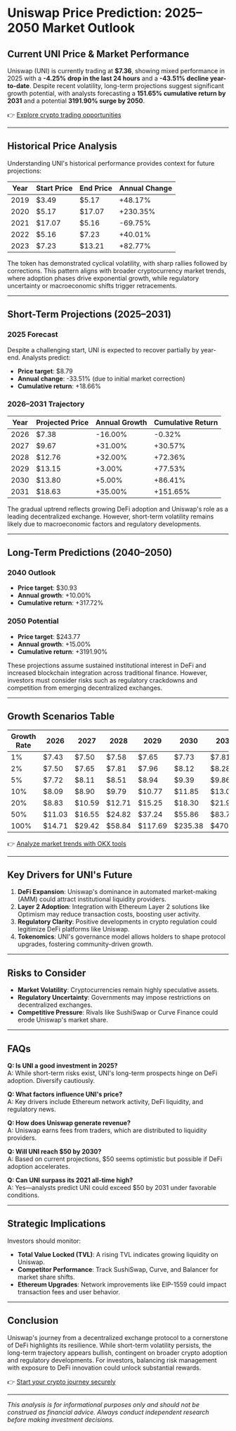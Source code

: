 # Uniswap Price Prediction: 2025–2050 Market Outlook  

## Current UNI Price & Market Performance  
Uniswap (UNI) is currently trading at **$7.36**, showing mixed performance in 2025 with a **-4.25% drop in the last 24 hours** and a **-43.51% decline year-to-date**. Despite recent volatility, long-term projections suggest significant growth potential, with analysts forecasting a **151.65% cumulative return by 2031** and a potential **3191.90% surge by 2050**.  

👉 [Explore crypto trading opportunities](https://bit.ly/okx-bonus)  

---

## Historical Price Analysis  

Understanding UNI's historical performance provides context for future projections:  

| Year | Start Price | End Price | Annual Change |  
|------|-------------|-----------|---------------|  
| 2019 | $3.49       | $5.17     | +48.17%       |  
| 2020 | $5.17       | $17.07    | +230.35%      |  
| 2021 | $17.07      | $5.16     | -69.75%       |  
| 2022 | $5.16       | $7.23     | +40.01%       |  
| 2023 | $7.23       | $13.21    | +82.77%       |  

The token has demonstrated cyclical volatility, with sharp rallies followed by corrections. This pattern aligns with broader cryptocurrency market trends, where adoption phases drive exponential growth, while regulatory uncertainty or macroeconomic shifts trigger retracements.  

---

## Short-Term Projections (2025–2031)  

### 2025 Forecast  
Despite a challenging start, UNI is expected to recover partially by year-end. Analysts predict:  
- **Price target**: $8.79  
- **Annual change**: -33.51% (due to initial market correction)  
- **Cumulative return**: +18.66%  

### 2026–2031 Trajectory  
| Year | Projected Price | Annual Growth | Cumulative Return |  
|------|------------------|---------------|-------------------|  
| 2026 | $7.38           | -16.00%       | -0.32%            |  
| 2027 | $9.67           | +31.00%       | +30.57%           |  
| 2028 | $12.76          | +32.00%       | +72.36%           |  
| 2029 | $13.15          | +3.00%        | +77.53%           |  
| 2030 | $13.80          | +5.00%        | +86.41%           |  
| 2031 | $18.63          | +35.00%       | +151.65%          |  

The gradual uptrend reflects growing DeFi adoption and Uniswap's role as a leading decentralized exchange. However, short-term volatility remains likely due to macroeconomic factors and regulatory developments.  

---

## Long-Term Predictions (2040–2050)  

### 2040 Outlook  
- **Price target**: $30.93  
- **Annual growth**: +10.00%  
- **Cumulative return**: +317.72%  

### 2050 Potential  
- **Price target**: $243.77  
- **Annual growth**: +15.00%  
- **Cumulative return**: +3191.90%  

These projections assume sustained institutional interest in DeFi and increased blockchain integration across traditional finance. However, investors must consider risks such as regulatory crackdowns and competition from emerging decentralized exchanges.  

---

## Growth Scenarios Table  

| Growth Rate | 2026  | 2027  | 2028  | 2029  | 2030  | 2031  |  
|-------------|-------|-------|-------|-------|-------|-------|  
| 1%          | $7.43 | $7.50 | $7.58 | $7.65 | $7.73 | $7.81 |  
| 2%          | $7.50 | $7.65 | $7.81 | $7.96 | $8.12 | $8.28 |  
| 5%          | $7.72 | $8.11 | $8.51 | $8.94 | $9.39 | $9.86 |  
| 10%         | $8.09 | $8.90 | $9.79 | $10.77| $11.85| $13.03|  
| 20%         | $8.83 | $10.59| $12.71| $15.25| $18.30| $21.96|  
| 50%         | $11.03| $16.55| $24.82| $37.24| $55.86| $83.78|  
| 100%        | $14.71| $29.42| $58.84| $117.69| $235.38| $470.75|  

👉 [Analyze market trends with OKX tools](https://bit.ly/okx-bonus)  

---

## Key Drivers for UNI's Future  

1. **DeFi Expansion**: Uniswap's dominance in automated market-making (AMM) could attract institutional liquidity providers.  
2. **Layer 2 Adoption**: Integration with Ethereum Layer 2 solutions like Optimism may reduce transaction costs, boosting user activity.  
3. **Regulatory Clarity**: Positive developments in crypto regulation could legitimize DeFi platforms like Uniswap.  
4. **Tokenomics**: UNI's governance model allows holders to shape protocol upgrades, fostering community-driven growth.  

---

## Risks to Consider  

- **Market Volatility**: Cryptocurrencies remain highly speculative assets.  
- **Regulatory Uncertainty**: Governments may impose restrictions on decentralized exchanges.  
- **Competitive Pressure**: Rivals like SushiSwap or Curve Finance could erode Uniswap's market share.  

---

## FAQs  

**Q: Is UNI a good investment in 2025?**  
A: While short-term risks exist, UNI's long-term prospects hinge on DeFi adoption. Diversify cautiously.  

**Q: What factors influence UNI's price?**  
A: Key drivers include Ethereum network activity, DeFi liquidity, and regulatory news.  

**Q: How does Uniswap generate revenue?**  
A: Uniswap earns fees from traders, which are distributed to liquidity providers.  

**Q: Will UNI reach $50 by 2030?**  
A: Based on current projections, $50 seems optimistic but possible if DeFi adoption accelerates.  

**Q: Can UNI surpass its 2021 all-time high?**  
A: Yes—analysts predict UNI could exceed $50 by 2031 under favorable conditions.  

---

## Strategic Implications  

Investors should monitor:  
- **Total Value Locked (TVL)**: A rising TVL indicates growing liquidity on Uniswap.  
- **Competitor Performance**: Track SushiSwap, Curve, and Balancer for market share shifts.  
- **Ethereum Upgrades**: Network improvements like EIP-1559 could impact transaction fees and user behavior.  

---

## Conclusion  

Uniswap's journey from a decentralized exchange protocol to a cornerstone of DeFi highlights its resilience. While short-term volatility persists, the long-term trajectory appears bullish, contingent on broader crypto adoption and regulatory developments. For investors, balancing risk management with exposure to DeFi innovation could unlock substantial rewards.  

👉 [Start your crypto journey securely](https://bit.ly/okx-bonus)  

---  
*This analysis is for informational purposes only and should not be construed as financial advice. Always conduct independent research before making investment decisions.*